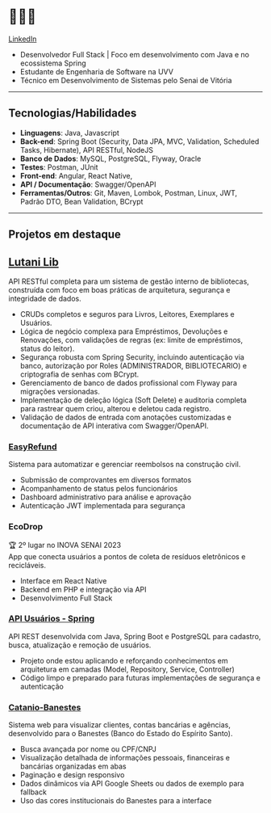 # 🐧🇧🇷
[LinkedIn](https://www.linkedin.com/in/lucascatanio)

- Desenvolvedor Full Stack | Foco em desenvolvimento com Java e no ecossistema Spring
- Estudante de Engenharia de Software na UVV
- Técnico em Desenvolvimento de Sistemas pelo Senai de Vitória

---

## Tecnologias/Habilidades

- **Linguagens**: Java, Javascript
- **Back-end**: Spring Boot (Security, Data JPA, MVC, Validation, Scheduled Tasks, Hibernate), API RESTful, NodeJS
- **Banco de Dados**: MySQL, PostgreSQL, Flyway, Oracle
- **Testes**: Postman, JUnit  
- **Front-end**: Angular, React Native, 
- **API / Documentação**: Swagger/OpenAPI
- **Ferramentas/Outros**: Git, Maven, Lombok, Postman, Linux, JWT, Padrão DTO, Bean Validation, BCrypt

---

## Projetos em destaque

## [Lutani Lib](https://github.com/lucascatanio/backend-lutani-lib)
API RESTful completa para um sistema de gestão interno de bibliotecas, construída com foco em boas práticas de arquitetura, segurança e integridade de dados.
- CRUDs completos e seguros para Livros, Leitores, Exemplares e Usuários.
- Lógica de negócio complexa para Empréstimos, Devoluções e Renovações, com validações de regras (ex: limite de empréstimos, status do leitor).
- Segurança robusta com Spring Security, incluindo autenticação via banco, autorização por Roles (ADMINISTRADOR, BIBLIOTECARIO) e criptografia de senhas com BCrypt.
- Gerenciamento de banco de dados profissional com Flyway para migrações versionadas.
- Implementação de deleção lógica (Soft Delete) e auditoria completa para rastrear quem criou, alterou e deletou cada registro.
- Validação de dados de entrada com anotações customizadas e documentação de API interativa com Swagger/OpenAPI.

### [EasyRefund](https://github.com/mrigueti/EasyRefund)
Sistema para automatizar e gerenciar reembolsos na construção civil.  
- Submissão de comprovantes em diversos formatos  
- Acompanhamento de status pelos funcionários  
- Dashboard administrativo para análise e aprovação  
- Autenticação JWT implementada para segurança

### EcoDrop
🏆 2º lugar no INOVA SENAI 2023  
App que conecta usuários a pontos de coleta de resíduos eletrônicos e recicláveis.  
- Interface em React Native  
- Backend em PHP e integração via API  
- Desenvolvimento Full Stack

### [API Usuários - Spring](https://github.com/lucascatanio/api-usuarios-spring)  
API REST desenvolvida com Java, Spring Boot e PostgreSQL para cadastro, busca, atualização e remoção de usuários.  
- Projeto onde estou aplicando e reforçando conhecimentos em arquitetura em camadas (Model, Repository, Service, Controller)
- Código limpo e preparado para futuras implementações de segurança e autenticação

### [Catanio-Banestes](https://github.com/lucascatanio/catanio-banestes)  
Sistema web para visualizar clientes, contas bancárias e agências, desenvolvido para o Banestes (Banco do Estado do Espírito Santo).  
- Busca avançada por nome ou CPF/CNPJ  
- Visualização detalhada de informações pessoais, financeiras e bancárias organizadas em abas  
- Paginação e design responsivo  
- Dados dinâmicos via API Google Sheets ou dados de exemplo para fallback  
- Uso das cores institucionais do Banestes para a interface
